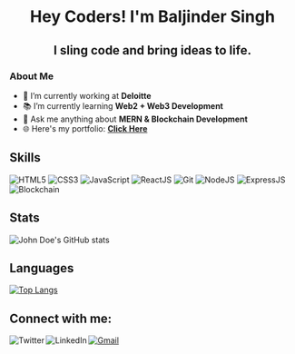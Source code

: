 <!DOCTYPE html>
<html lang="en">
<head>
    <meta charset="UTF-8">
    <meta name="viewport" content="width=device-width, initial-scale=1.0">
</head>

<body>
    <h1 class="Heading"><center>Hey Coders! I'm Baljinder Singh<center></h1>
    <h2 class="Bio"><center>I sling code and bring ideas to life.<center></h2>
    <h3 class="descriptionHeading"><strong>About Me</strong></h3>
    <div class="description">
        <ul>
  <li>💼 I’m currently working at <strong>Deloitte</strong></li>
  <li>📚 I’m currently learning <strong>Web2 + Web3 Development</strong></li>
  <li>💬 Ask me anything about <strong>MERN & Blockchain Development</strong></li>
  <li>🌐 Here's my portfolio: <strong><a href="https://baljider-singh-portfolio.vercel.app">Click Here</a></strong></li>
</ul>
    </div>
    <h2>Skills</h2>
    <p>
        <img src="https://img.shields.io/badge/HTML5-ED9526?style=for-the-badge&logo=html5&logoColor=white" alt="HTML5" />
        <img src="https://img.shields.io/badge/CSS3-1672EC?style=for-the-badge&logo=css3&logoColor=white" alt="CSS3" />
        <img src="https://img.shields.io/badge/JavaScript-F0D042?style=for-the-badge&logo=javascript&logoColor=black" alt="JavaScript" />
        <img src="https://img.shields.io/badge/React-20232A?style=for-the-badge&logo=react&logoColor=61DAFB" alt="ReactJS" />
        <img src="https://img.shields.io/badge/Git-DA100B?style=for-the-badge&logo=git&logoColor=white" alt="Git" />
        <img src="https://img.shields.io/badge/Node.js-43853D?style=for-the-badge&logo=node.js&logoColor=white" alt="NodeJS" />
        <img src="https://img.shields.io/badge/Express.js-404D59?style=for-the-badge&logo=express&logoColor=white" alt="ExpressJS" />
        <img src="https://img.shields.io/badge/Blockchain-3C3C3D?style=for-the-badge&logo=ethereum&logoColor=white" alt="Blockchain" />
    </p>
    
<h2>Stats</h2>    

![John Doe's GitHub stats](https://github-readme-stats.vercel.app/api?username=baljindersingh0807&show_icons=true&theme=radical)

<h2>Languages</h2>

[![Top Langs](https://github-readme-stats.vercel.app/api/top-langs/?username=baljindersingh0807&layout=compact&theme=github_dark)](https://github.com/ivinayakg/github-readme-stats)

 <h2>Connect with me:</h2>
 <p>
 <a href="mailto:vinayak20029@gmail.com"><img src="https://img.shields.io/badge/Gmail-DA100B?style=for-the-badge&logo=gmail&logoColor=white" alt="Gmail"/></a> 
 <a href="https://twitter.com/ivinayakg"><img src="https://img.shields.io/badge/Twitter-1672EC?style=for-the-badge&logo=twitter&logoColor=white" alt="Twitter"  align="left"/></a>
<a href="https://linkedin.com/in/ivinayakg"><img src="https://img.shields.io/badge/LinkedIn-223189?style=for-the-badge&logo=linkedin&logoColor=white" alt="LinkedIn" align="left"/></a>
</p>
</body>
</html>
